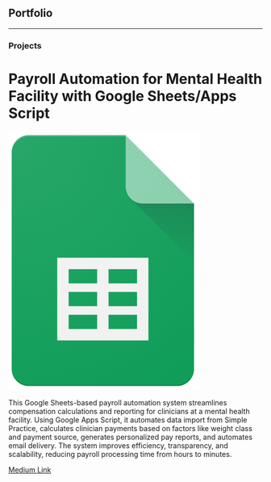 ## Portfolio

---

### Projects

# Payroll Automation for Mental Health Facility with Google Sheets/Apps Script
<img src="images/Google_Sheets_Logo_512px.png?raw=true"/>

This Google Sheets-based payroll automation system streamlines compensation calculations and reporting for clinicians at a mental health facility.  Using Google Apps Script, it automates data import from Simple Practice, calculates clinician payments based on factors like weight class and payment source, generates personalized pay reports, and automates email delivery. The system improves efficiency, transparency, and scalability, reducing payroll processing time from hours to minutes.

[Medium Link](https://medium.com/@jasonodom44/automating-payroll-processing-for-a-mental-health-clinic-5f4742cde1e4)
